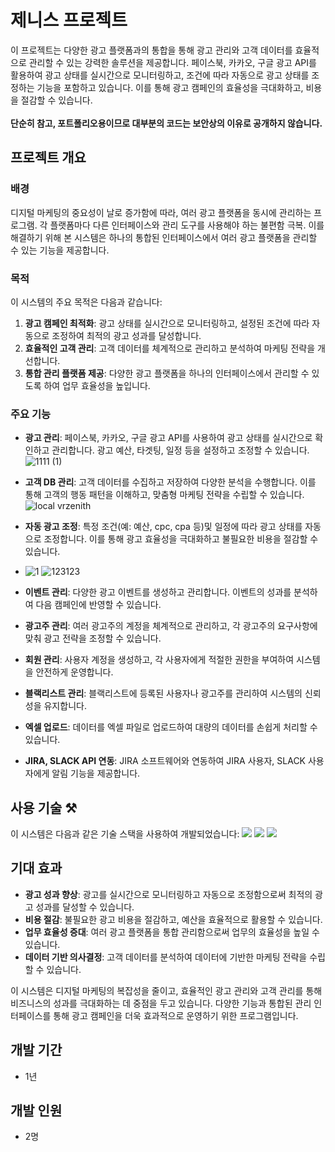 # 제니스 프로젝트

이 프로젝트는 다양한 광고 플랫폼과의 통합을 통해 광고 관리와 고객 데이터를 효율적으로 관리할 수 있는 강력한 솔루션을 제공합니다. 페이스북, 카카오, 구글 광고 API를 활용하여 광고 상태를 실시간으로 모니터링하고, 조건에 따라 자동으로 광고 상태를 조정하는 기능을 포함하고 있습니다. 이를 통해 광고 캠페인의 효율성을 극대화하고, 비용을 절감할 수 있습니다. 
<br><br>
**단순히 참고, 포트폴리오용이므로 대부분의 코드는 보안상의 이유로 공개하지 않습니다.**

## 프로젝트 개요

### 배경

디지털 마케팅의 중요성이 날로 증가함에 따라, 여러 광고 플랫폼을 동시에 관리하는 프로그램. 각 플랫폼마다 다른 인터페이스와 관리 도구를 사용해야 하는 불편함 극복. 이를 해결하기 위해 본 시스템은 하나의 통합된 인터페이스에서 여러 광고 플랫폼을 관리할 수 있는 기능을 제공합니다.

### 목적

이 시스템의 주요 목적은 다음과 같습니다:

1. **광고 캠페인 최적화**: 광고 상태를 실시간으로 모니터링하고, 설정된 조건에 따라 자동으로 조정하여 최적의 광고 성과를 달성합니다.
2. **효율적인 고객 관리**: 고객 데이터를 체계적으로 관리하고 분석하여 마케팅 전략을 개선합니다.
3. **통합 관리 플랫폼 제공**: 다양한 광고 플랫폼을 하나의 인터페이스에서 관리할 수 있도록 하여 업무 효율성을 높입니다.

### 주요 기능

- **광고 관리**: 페이스북, 카카오, 구글 광고 API를 사용하여 광고 상태를 실시간으로 확인하고 관리합니다. 광고 예산, 타겟팅, 일정 등을 설정하고 조정할 수 있습니다.
  ![1111 (1)](https://github.com/user-attachments/assets/8036d236-f2e3-4f7d-8153-5a18ab03fee3)
- **고객 DB 관리**: 고객 데이터를 수집하고 저장하여 다양한 분석을 수행합니다. 이를 통해 고객의 행동 패턴을 이해하고, 맞춤형 마케팅 전략을 수립할 수 있습니다.
  ![local vrzenith](https://github.com/user-attachments/assets/8655dce2-334a-4258-b783-edaceccfdfff)
- **자동 광고 조정**: 특정 조건(예: 예산, cpc, cpa 등)및 일정에 따라 광고 상태를 자동으로 조정합니다. 이를 통해 광고 효율성을 극대화하고 불필요한 비용을 절감할 수 있습니다.
- ![1](https://github.com/user-attachments/assets/4fc2d973-1ecf-4e64-877e-56ed0fd97fee)
  ![123123](https://github.com/user-attachments/assets/ac62d0c2-a963-4830-aa96-3bc48fedc1ca)

- **이벤트 관리**: 다양한 광고 이벤트를 생성하고 관리합니다. 이벤트의 성과를 분석하여 다음 캠페인에 반영할 수 있습니다.
  
- **광고주 관리**: 여러 광고주의 계정을 체계적으로 관리하고, 각 광고주의 요구사항에 맞춰 광고 전략을 조정할 수 있습니다.
  
- **회원 관리**: 사용자 계정을 생성하고, 각 사용자에게 적절한 권한을 부여하여 시스템을 안전하게 운영합니다.
  
- **블랙리스트 관리**: 블랙리스트에 등록된 사용자나 광고주를 관리하여 시스템의 신뢰성을 유지합니다.
  
- **엑셀 업로드**: 데이터를 엑셀 파일로 업로드하여 대량의 데이터를 손쉽게 처리할 수 있습니다.
  
- **JIRA, SLACK API 연동**: JIRA 소프트웨어와 연동하여 JIRA 사용자, SLACK 사용자에게 알림 기능을 제공합니다.

## 사용 기술 ⚒️

이 시스템은 다음과 같은 기술 스택을 사용하여 개발되었습니다:
<img src="https://img.shields.io/badge/PHP-777BB4?style=flat-square&logo=PHP&logoColor=white"/> <img src="https://img.shields.io/badge/Codeigniter-EF4223?style=flat-square&logo=Codeigniter&logoColor=white"> <img src="https://img.shields.io/badge/MySQL-4479A1?style=flat-square&logo=MySQL&logoColor=white"/> 

## 기대 효과

- **광고 성과 향상**: 광고를 실시간으로 모니터링하고 자동으로 조정함으로써 최적의 광고 성과를 달성할 수 있습니다.
- **비용 절감**: 불필요한 광고 비용을 절감하고, 예산을 효율적으로 활용할 수 있습니다.
- **업무 효율성 증대**: 여러 광고 플랫폼을 통합 관리함으로써 업무의 효율성을 높일 수 있습니다.
- **데이터 기반 의사결정**: 고객 데이터를 분석하여 데이터에 기반한 마케팅 전략을 수립할 수 있습니다.

이 시스템은 디지털 마케팅의 복잡성을 줄이고, 효율적인 광고 관리와 고객 관리를 통해 비즈니스의 성과를 극대화하는 데 중점을 두고 있습니다. 다양한 기능과 통합된 관리 인터페이스를 통해 광고 캠페인을 더욱 효과적으로 운영하기 위한 프로그램입니다.

## 개발 기간
- 1년

## 개발 인원
- 2명
